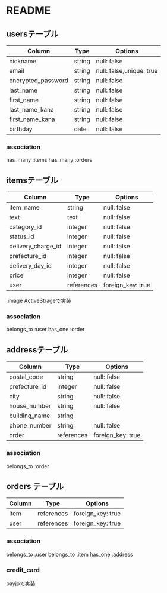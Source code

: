# README

## usersテーブル

| Column             | Type     | Options                  |
|--------------------|----------|--------------------------|
| nickname           | string   | null: false              |       
| email              | string   | null: false,unique: true |
| encrypted_password | string   | null: false              |
| last_name          | string   | null: false              | 
| first_name         | string   | null: false              |
| last_name_kana     | string   | null: false              |
| first_name_kana    | string   | null: false              |
| birthday           | date     | null: false              |

### association

has_many :items
has_many :orders


## itemsテーブル

| Column             | Type      | Options           |
|--------------------|-----------|-------------------|
| item_name          | string    | null: false       |
| text               | text      | null: false       |
| category_id        | integer   | null: false       |
| status_id          | integer   | null: false       |
| delivery_charge_id | integer   | null: false       |
| prefecture_id      | integer   | null: false       |
| delivery_day_id    | integer   | null: false       |
| price              | integer   | null: false       |
| user               | references| foreign_key: true |

:image ActiveStrageで実装

### association

belongs_to :user
has_one :order


## addressテーブル

| Column             | Type      | Options           |
|--------------------|-----------|-------------------|
| postal_code        | string    | null: false       |
| prefecture_id      | integer   | null: false       |
| city               | string    | null: false       |
| house_number       | string    | null: false       |
| building_name      | string    |                   |
| phone_number       | string    | null: false       |
| order              | references| foreign_key: true |


### association
belongs_to :order



## orders テーブル
| Column             | Type      | Options           |
|--------------------|-----------|-------------------|
| item               | references| foreign_key: true |
| user               | references| foreign_key: true |

### association
belongs_to :user
belongs_to :item
has_one :address


### credit_card
payjpで実装